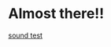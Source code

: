 # Almost there!!

[sound test](https://robymanlongat.github.io/c0dewords/week11/majorProject_final) 
